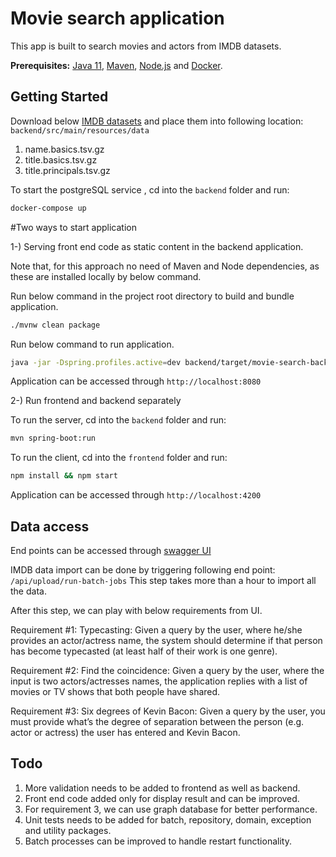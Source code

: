 # Movie search application
 
This app is built to search movies and actors from IMDB datasets.

**Prerequisites:** 
[Java 11](https://www.oracle.com/java/technologies/javase-jdk11-downloads.html), [Maven](https://maven.apache.org/download.cgi), [Node.js](https://nodejs.org/) and [Docker](https://www.docker.com/get-started).

## Getting Started

Download below [IMDB datasets](https://datasets.imdbws.com/) and place them into following location: `backend/src/main/resources/data`

1) name.basics.tsv.gz
2) title.basics.tsv.gz
3) title.principals.tsv.gz

To start the postgreSQL service , cd into the `backend` folder and run:

```bash
docker-compose up
```

#Two ways to start application

1-) Serving front end code as static content in the backend application. 

Note that, for this approach no need of Maven and Node dependencies, as these are installed locally by below command.  

Run below command in the project root directory to build and bundle application.
```bash
./mvnw clean package
```
Run below command to run application.
```bash
java -jar -Dspring.profiles.active=dev backend/target/movie-search-backend-0.0.1-SNAPSHOT.jar
```

Application can be accessed through `http://localhost:8080`

2-) Run frontend and backend separately

To run the server, cd into the `backend` folder and run:
 
```bash
mvn spring-boot:run
```

To run the client, cd into the `frontend` folder and run:
 
```bash
npm install && npm start
```

Application can be accessed through `http://localhost:4200`

## Data access

End points can be accessed through [swagger UI](http://localhost:8080/swagger-ui.html)
 
IMDB data import can be done by triggering following end point: `/api/upload/run-batch-jobs`
This step takes more than a hour to import all the data.

After this step, we can play with below requirements from UI.
 
 Requirement #1:
 Typecasting: Given a query by the user, where he/she provides an actor/actress name, the system should determine if that person has become typecasted (at least half of their work is one genre).
 
 Requirement #2:
 Find the coincidence: Given a query by the user, where the input is two actors/actresses names, the application replies with a list of movies or TV shows that both people have shared.
 
 Requirement #3:
 Six degrees of Kevin Bacon: Given a query by the user, you must provide what’s the degree of separation between the person (e.g. actor or actress) the user has entered and Kevin Bacon.
 
 
## Todo

1. More validation needs to be added to frontend as well as backend.
2. Front end code added only for display result and can be improved.
2. For requirement 3, we can use graph database for better performance.
3. Unit tests needs to be added for batch, repository, domain, exception and utility packages.
4. Batch processes can be improved to handle restart functionality.





